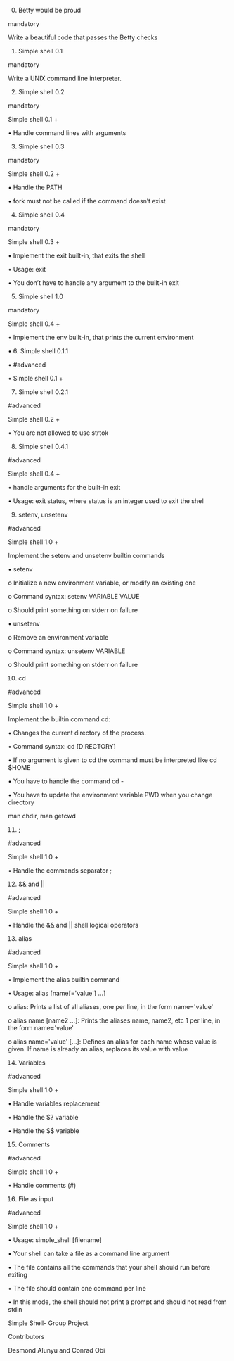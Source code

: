 0. Betty would be proud

mandatory

Write a beautiful code that passes the Betty checks

1. Simple shell 0.1

mandatory

Write a UNIX command line interpreter.

2. Simple shell 0.2

mandatory

Simple shell 0.1 +

•	Handle command lines with arguments

3. Simple shell 0.3

mandatory

Simple shell 0.2 +

•	Handle the PATH

•	fork must not be called if the command doesn’t exist

4. Simple shell 0.4

mandatory

Simple shell 0.3 +

•	Implement the exit built-in, that exits the shell

•	Usage: exit

•	You don’t have to handle any argument to the built-in exit

5. Simple shell 1.0

mandatory

Simple shell 0.4 +

•	Implement the env built-in, that prints the current environment

•	6. Simple shell 0.1.1

•	#advanced

•	Simple shell 0.1 +

7. Simple shell 0.2.1

#advanced

Simple shell 0.2 +

•	You are not allowed to use strtok

8. Simple shell 0.4.1

#advanced

Simple shell 0.4 +

•	handle arguments for the built-in exit

•	Usage: exit status, where status is an integer used to exit the shell

9. setenv, unsetenv

#advanced

Simple shell 1.0 +

Implement the setenv and unsetenv builtin commands

•	setenv

o	Initialize a new environment variable, or modify an existing one

o	Command syntax: setenv VARIABLE VALUE

o	Should print something on stderr on failure

•	unsetenv

o	Remove an environment variable

o	Command syntax: unsetenv VARIABLE

o	Should print something on stderr on failure

10. cd

#advanced

Simple shell 1.0 +

Implement the builtin command cd:

•	Changes the current directory of the process.

•	Command syntax: cd [DIRECTORY]

•	If no argument is given to cd the command must be interpreted like cd $HOME

•	You have to handle the command cd -

•	You have to update the environment variable PWD when you change directory

man chdir, man getcwd

11. ;

#advanced

Simple shell 1.0 +

•	Handle the commands separator ;

12. && and ||

#advanced

Simple shell 1.0 +

•	Handle the && and || shell logical operators

13. alias

#advanced

Simple shell 1.0 +

•	Implement the alias builtin command

•	Usage: alias [name[='value'] ...]

o	alias: Prints a list of all aliases, one per line, in the form name='value'

o	alias name [name2 ...]: Prints the aliases name, name2, etc 1 per line, in the form name='value'

o	alias name='value' [...]: Defines an alias for each name whose value is given. If name is already an alias, replaces its value with value

14. Variables

#advanced

Simple shell 1.0 +

•	Handle variables replacement

•	Handle the $? variable

•	Handle the $$ variable

15. Comments

#advanced

Simple shell 1.0 +

•	Handle comments (#)

16. File as input

#advanced

Simple shell 1.0 +

•	Usage: simple_shell [filename]

•	Your shell can take a file as a command line argument

•	The file contains all the commands that your shell should run before exiting

•	The file should contain one command per line

•	In this mode, the shell should not print a prompt and should not read from stdin

Simple Shell- Group Project

Contributors

Desmond Alunyu and Conrad Obi

